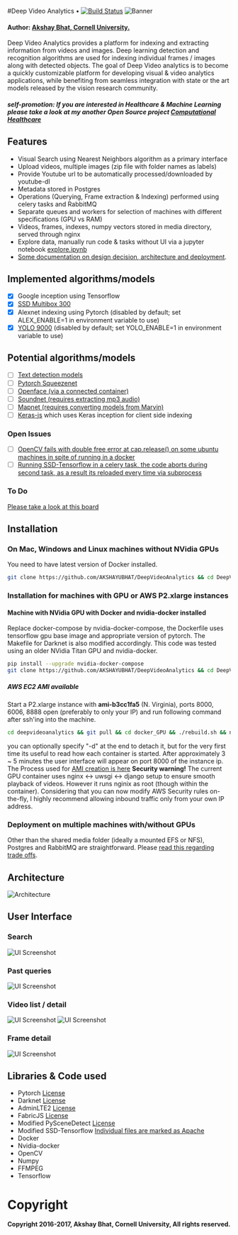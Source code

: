 #Deep Video Analytics  •  [![Build Status](https://travis-ci.org/AKSHAYUBHAT/DeepVideoAnalytics.svg?branch=master)](https://travis-ci.org/AKSHAYUBHAT/DeepVideoAnalytics)
![Banner](notes/banner_small.png "banner")

#### Author: [Akshay Bhat, Cornell University.](http://www.akshaybhat.com)       


Deep Video Analytics provides a platform for indexing and extracting information from videos and images.
Deep learning detection and recognition algorithms are used for indexing individual frames / images along with 
detected objects. The goal of Deep Video analytics is to become a quickly customizable platform for developing 
visual & video analytics applications, while benefiting from seamless integration with state or the art models released
by the vision research community.

##### self-promotion: If you are interested in Healthcare & Machine Learning please take a look at my another Open Source project [Computational Healthcare](http://www.computationalhealthcare.com) 

## Features
- Visual Search using Nearest Neighbors algorithm as a primary interface
- Upload videos, multiple images (zip file with folder names as labels)
- Provide Youtube url to be automatically processed/downloaded by youtube-dl
- Metadata stored in Postgres
- Operations (Querying, Frame extraction & Indexing) performed using celery tasks and RabbitMQ
- Separate queues and workers for selection of machines with different specifications (GPU vs RAM) 
- Videos, frames, indexes, numpy vectors stored in media directory, served through nginx
- Explore data, manually run code & tasks without UI via a jupyter notebook [explore.ipynb](experiments/Notebooks/explore.ipynb)
- [Some documentation on design decision, architecture and deployment](/notes/readme.md).

## Implemented algorithms/models
- [x] Google inception using Tensorflow
- [x] [SSD Multibox 300](https://github.com/balancap/SSD-Tensorflow)  
- [x] Alexnet indexing using Pytorch  (disabled by default; set ALEX_ENABLE=1 in environment variable to use)
- [x] [YOLO 9000](http://pjreddie.com/darknet/yolo/) (disabled by default; set YOLO_ENABLE=1 in environment variable to use)

## Potential algorithms/models
- [ ] [Text detection models](http://www.robots.ox.ac.uk/~vgg/research/text/)
- [ ] [Pytorch Squeezenet](http://pytorch.org/docs/torchvision/models.html)
- [ ] [Openface (via a connected container)](https://github.com/cmusatyalab/openface)
- [ ] [Soundnet (requires extracting mp3 audio)](http://projects.csail.mit.edu/soundnet/)
- [ ] [Mapnet (requires converting models from Marvin)](http://www.cs.princeton.edu/~aseff/mapnet/)   
- [ ] [Keras-js](https://github.com/transcranial/keras-js) which uses Keras inception for client side indexing   

### Open Issues

- [ ] [OpenCV fails with double free error at cap.release() on some ubuntu machines in spite of running in a docker](https://github.com/AKSHAYUBHAT/DeepVideoAnalytics/issues/4)
- [ ] [Running SSD-Tensorflow in a celery task, the code aborts during second task, as a result its reloaded every time via subprocess](https://github.com/AKSHAYUBHAT/DeepVideoAnalytics/issues/3)

### To Do

[Please take a look at this board](https://github.com/AKSHAYUBHAT/DeepVideoAnalytics/projects/1)

## Installation

### On Mac, Windows and Linux machines without NVidia GPUs
You need to have latest version of Docker installed.
````bash
git clone https://github.com/AKSHAYUBHAT/DeepVideoAnalytics && cd DeepVideoAnalytics/docker && docker-compose up 
````
### Installation for machines with GPU or AWS P2.xlarge instances

#### Machine with NVidia GPU with Docker and nvidia-docker installed
Replace docker-compose by nvidia-docker-compose, the Dockerfile uses tensorflow gpu base image and appropriate version of pytorch. The Makefile for Darknet is also modified accordingly. This code was tested using an older NVidia Titan GPU and nvidia-docker.

```bash
pip install --upgrade nvidia-docker-compose
git clone https://github.com/AKSHAYUBHAT/DeepVideoAnalytics && cd DeepVideoAnalytics/docker_GPU && nvidia-docker-compose up 
```
##### AWS EC2 AMI available
Start a P2.xlarge instance with **ami-b3cc1fa5** (N. Virginia), ports 8000, 6006, 8888 open (preferably to only your IP) and run following command after ssh'ing into the machine. 
```bash
cd deepvideoanalytics && git pull && cd docker_GPU && ./rebuild.sh && nvidia-docker-compose up 
```
you can optionally specify "-d" at the end to detach it, but for the very first time its useful to read how each container is started. After approximately 3 ~ 5 minutes the user interface will appear on port 8000 of the instance ip.
The Process used for [AMI creation is here](https://github.com/AKSHAYUBHAT/DeepVideoAnalytics/blob/master/notes/ami.md) **Security warning!** The current GPU container uses nginx <-> uwsgi <-> django setup to ensure smooth playback of videos. 
However it runs nginix as root (though within the container). Considering that you can now modify AWS Security rules on-the-fly, I highly recommend allowing inbound traffic only from your own IP address.

### Deployment on multiple machines with/without GPUs
Other than the shared media folder (ideally a mounted EFS or NFS), Postgres and RabbitMQ are straightforward.
Please [read this regarding trade offs](https://github.com/AKSHAYUBHAT/DeepVideoAnalytics/blob/master/notes/architecture.md).
 
## Architecture
![Architecture](notes/architecture.png "System architecture")

## User Interface 
### Search
![UI Screenshot](notes/search.png "search")
### Past queries
![UI Screenshot](notes/past_query.png "past queries")
### Video list / detail
![UI Screenshot](notes/video_list.png "Video list")
![UI Screenshot](notes/video_detail.png "detail")
### Frame detail
![UI Screenshot](notes/frame_detail.png "Frame detail")

## Libraries & Code used

- Pytorch [License](https://github.com/pytorch/pytorch/blob/master/LICENSE)
- Darknet [License](https://github.com/pjreddie/darknet/blob/master/LICENSE)
- AdminLTE2 [License](https://github.com/almasaeed2010/AdminLTE/blob/master/LICENSE)
- FabricJS [License](https://github.com/kangax/fabric.js/blob/master/LICENSE)
- Modified PySceneDetect [License](https://github.com/Breakthrough/PySceneDetect)
- Modified SSD-Tensorflow [Individual files are marked as Apache](https://github.com/balancap/SSD-Tensorflow)
- Docker 
- Nvidia-docker
- OpenCV
- Numpy
- FFMPEG
- Tensorflow

# Copyright
**Copyright 2016-2017, Akshay Bhat, Cornell University, All rights reserved.**
